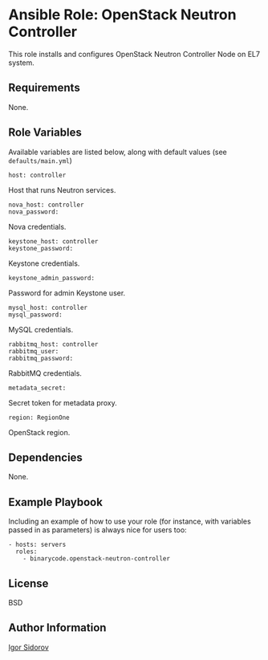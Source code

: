 Ansible Role: OpenStack Neutron Controller
==========================================

This role installs and configures OpenStack Neutron Controller Node on EL7 system.

Requirements
------------

None.

Role Variables
--------------

Available variables are listed below, along with default values (see `defaults/main.yml`)

    host: controller

Host that runs Neutron services.

    nova_host: controller
    nova_password:

Nova credentials.

    keystone_host: controller
    keystone_password:

Keystone credentials.

    keystone_admin_password:

Password for admin Keystone user.

    mysql_host: controller
    mysql_password:

MySQL credentials.

    rabbitmq_host: controller
    rabbitmq_user:
    rabbitmq_password:

RabbitMQ credentials.

    metadata_secret:

Secret token for metadata proxy.

    region: RegionOne

OpenStack region.

Dependencies
------------

None.

Example Playbook
----------------

Including an example of how to use your role (for instance, with variables passed in as parameters) is always nice for users too:

    - hosts: servers
      roles:
        - binarycode.openstack-neutron-controller

License
-------

BSD

Author Information
------------------

[Igor Sidorov](https://github.com/binarycode)
